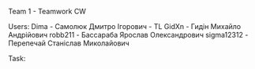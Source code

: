 Team 1 - Teamwork CW

Users:
Dima - Самолюк Дмитро Ігорович - TL
GidXn - Гидін Михайло Андрійович
robb211 - Бассараба Ярослав Олександрович
sigma12312 - Перепечай Станіслав Миколайович

Task:
